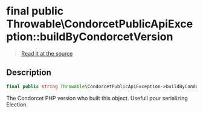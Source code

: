 # final public Throwable\CondorcetPublicApiException::buildByCondorcetVersion

> [Read it at the source](https://github.com/julien-boudry/Condorcet/blob/master/src/Throwable/CondorcetPublicApiException.php#L15)

## Description    

```php
final public string Throwable\CondorcetPublicApiException->buildByCondorcetVersion 
```

The Condorcet PHP version who built this object. Usefull pour serializing Election.
